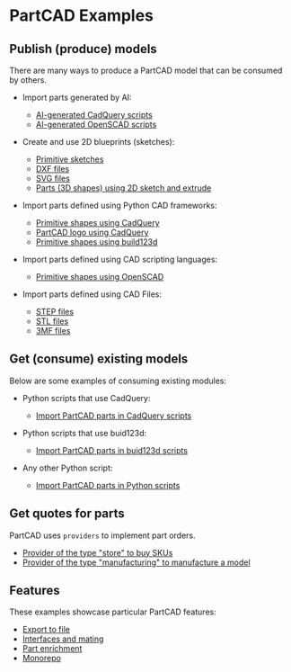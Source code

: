 # PartCAD Examples

## Publish (produce) models

There are many ways to produce a PartCAD model that can be consumed by others.

- Import parts generated by AI:
  - [AI-generated CadQuery scripts](./produce_part_ai_cadquery/)
  - [AI-generated OpenSCAD scripts](./produce_part_ai_openscad/)

- Create and use 2D blueprints (sketches):
  - [Primitive sketches](./produce_sketch_basic/)
  - [DXF files](./produce_sketch_dxf/)
  - [SVG files](./produce_sketch_svg/)
  - [Parts (3D shapes) using 2D sketch and extrude](./produce_part_extrude/)

- Import parts defined using Python CAD frameworks:
  - [Primitive shapes using CadQuery](./produce_part_cadquery_primitive/)
  - [PartCAD logo using CadQuery](./produce_part_cadquery_logo/)
  - [Primitive shapes using build123d](./produce_part_build123d_primitive/)

- Import parts defined using CAD scripting languages:
  - [Primitive shapes using OpenSCAD](./produce_part_openscad/)

- Import parts defined using CAD Files:
  - [STEP files](./produce_part_step/)
  - [STL files](./produce_part_stl/)
  - [3MF files](./produce_part_3mf/)

## Get (consume) existing models

Below are some examples of consuming existing modules:

- Python scripts that use CadQuery:
  - [Import PartCAD parts in CadQuery scripts](./consume_cadquery/)

- Python scripts that use buid123d:
  - [Import PartCAD parts in buid123d scripts](./consume_build123d/)

- Any other Python script:
  - [Import PartCAD parts in Python scripts](./consume_standalone/)

## Get quotes for parts

PartCAD uses `providers` to implement part orders.

- [Provider of the type "store" to buy SKUs](./provider_store/)
- [Provider of the type "manufacturing" to manufacture a model](./provider_manufacturing/)

## Features

These examples showcase particular PartCAD features:

- [Export to file](./feature_export)
- [Interfaces and mating](./feature_interface)
- [Part enrichment](./feature_enrich)
- [Monorepo](./feature_monorepo)
